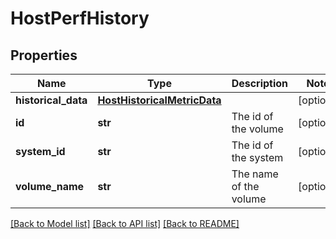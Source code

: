 # HostPerfHistory

## Properties
Name | Type | Description | Notes
------------ | ------------- | ------------- | -------------
**historical_data** | [**HostHistoricalMetricData**](HostHistoricalMetricData.md) |  | [optional] 
**id** | **str** | The id of the volume | [optional] 
**system_id** | **str** | The id of the system | [optional] 
**volume_name** | **str** | The name of the volume | [optional] 

[[Back to Model list]](../README.md#documentation-for-models) [[Back to API list]](../README.md#documentation-for-api-endpoints) [[Back to README]](../README.md)


